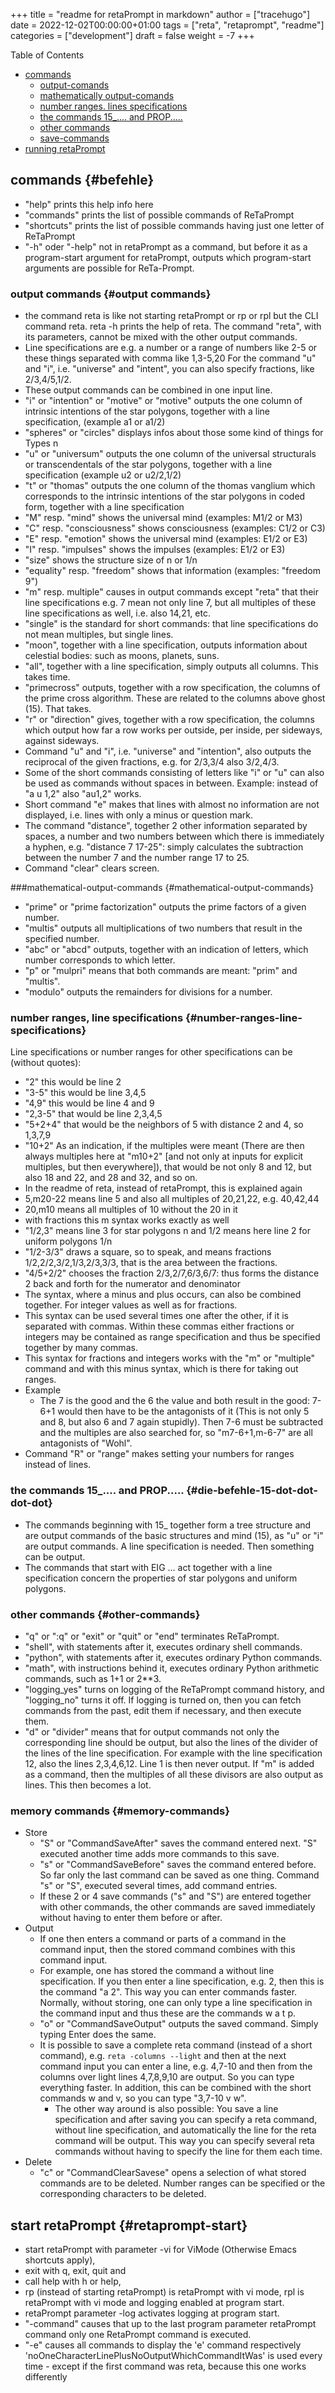 +++
title = "readme for retaPrompt in markdown"
author = ["tracehugo"]
date = 2022-12-02T00:00:00+01:00
tags = ["reta", "retaprompt", "readme"]
categories = ["development"]
draft = false
weight = -7
+++

<div class="ox-hugo-toc toc">

<div class="heading">Table of Contents</div>

- [commands](#befehle)
    - [output-comands](#ausgabe-befehle)
    - [mathematically output-comands](#mathematically-ausgabe-befehle)
    - [number ranges. lines specifications](#zahlenbereiche-zeilenangaben)
    - [the commands 15_.... and PROP.....](#die-befehle-15-dot-dot-dot-dot)
    - [other commands](#sonstige-befehle)
    - [save-commands](#speicher-befehle)
- [running retaPrompt](#retaprompt-starten)

</div>
<!--endtoc-->


## commands {#befehle}

-   "help" prints this help info here
-   "commands" prints the list of possible commands of ReTaPrompt
-   "shortcuts" prints the list of possible commands having just one letter of ReTaPrompt
-   "-h" oder "-help" not in retaPrompt as a command, but before it as a program-start argument for retaPrompt, outputs which program-start arguments are possible for ReTa-Prompt.

### output commands {#output commands}

-   the command reta is like not starting retaPrompt or rp or rpl but the CLI command reta.
    reta -h prints the help of reta. The command "reta", with its parameters, cannot be mixed with the other output commands.
-   Line specifications are e.g. a number or a range of numbers like 2-5 or these things separated with comma like 1,3-5,20
    For the command "u" and "i", i.e. "universe" and "intent", you can also specify fractions, like 2/3,4/5,1/2.
-   These output commands can be combined in one input line.
-   "i" or "intention" or "motive" or "motive" outputs the one column of intrinsic intentions of the star polygons, together with a line specification, (example a1 or a1/2)
-   "spheres" or "circles" displays infos about those some kind of things for Types n
-   "u" or "universum" outputs the one column of the universal structurals or transcendentals of the star polygons, together with a line specification (example u2 or u2/2,1/2)
-   "t" or "thomas" outputs the one column of the thomas vanglium which corresponds to the intrinsic intentions of the star polygons in coded form, together with a line specification
-   "M" resp. "mind" shows the universal mind (examples: M1/2 or M3)
-   "C" resp. "consciousness" shows consciousness (examples: C1/2 or C3)
-   "E" resp. "emotion" shows the universal mind (examples: E1/2 or E3)
-   "I" resp. "impulses" shows the impulses (examples: E1/2 or E3)
-   "size" shows the structure size of n or 1/n
-   "equality" resp. "freedom" shows that information (examples: "freedom 9")
-   "m" resp. multiple" causes in output commands except "reta" that their line specifications e.g. 7 mean not only line 7, but all multiples of these line specifications as well, i.e. also 14,21, etc.
-   "single" is the standard for short commands: that line specifications do not mean multiples, but single lines.
-   "moon", together with a line specification, outputs information about celestial bodies: such as moons, planets, suns.
-   "all", together with a line specification, simply outputs all columns. This takes time.
-   "primecross" outputs, together with a row specification, the columns of the prime cross algorithm. These are related to the columns above ghost (15). That takes.
-   "r" or "direction" gives, together with a row specification, the columns which output how far a row works per outside, per inside, per sideways, against sideways.
-   Command "u" and "i", i.e. "universe" and "intention", also outputs the reciprocal of the given fractions, e.g. for 2/3,3/4 also 3/2,4/3.
-   Some of the short commands consisting of letters like "i" or "u" can also be used as commands without spaces in between. Example: instead of "a u 1,2" also "au1,2" works.
-   Short command "e" makes that lines with almost no information are not displayed, i.e. lines with only a minus or question mark.
-   The command "distance", together 2 other information separated by spaces, a number and two numbers between which there is immediately a hyphen, e.g. "distance 7 17-25": simply calculates the subtraction between the number 7 and the number range 17 to 25.
-   Command "clear" clears screen.

###mathematical-output-commands {#mathematical-output-commands}

-   "prime" or "prime factorization" outputs the prime factors of a given number.
-   "multis" outputs all multiplications of two numbers that result in the specified number.
-   "abc" or "abcd" outputs, together with an indication of letters, which number corresponds to which letter.
-   "p" or "mulpri" means that both commands are meant: "prim" and "multis".
-   "modulo" outputs the remainders for divisions for a number.


### number ranges, line specifications {#number-ranges-line-specifications}

Line specifications or number ranges for other specifications can be (without quotes):

-   "2" this would be line 2
-   "3-5" this would be line 3,4,5
-   "4,9" this would be line 4 and 9
-   "2,3-5" that would be line 2,3,4,5
-   "5+2+4" that would be the neighbors of 5 with distance 2 and 4, so 1,3,7,9
-   "10+2" As an indication, if the multiples were meant (There are then always multiples here at "m10+2" [and not only at inputs for explicit multiples, but then everywhere]), that would be not only 8 and 12, but also 18 and 22, and 28 and 32, and so on.
-   In the readme of reta, instead of retaPrompt, this is explained again
-   5,m20-22 means line 5 and also all multiples of 20,21,22, e.g. 40,42,44
-   20,m10 means all multiples of 10 without the 20 in it
-   with fractions this m syntax works exactly as well
-   "1/2,3" means line 3 for star polygons n and 1/2 means here line 2 for uniform polygons 1/n
-   "1/2-3/3" draws a square, so to speak, and means fractions 1/2,2/2,3/2,1/3,2/3,3/3, that is the area between the fractions.
-   "4/5+2/2" chooses the fraction 2/3,2/7,6/3,6/7: thus forms the distance 2 back and forth for the numerator and denominator
-   The syntax, where a minus and plus occurs, can also be combined together. For integer values as well as for fractions.
-   This syntax can be used several times one after the other, if it is separated with commas. Within these commas either fractions or integers may be contained as range specification and thus be specified together by many commas.
-   This syntax for fractions and integers works with the "m" or "multiple" command and with this minus syntax, which is there for taking out ranges.
-   Example
    - The 7 is the good and the 6 the value and both result in the good: 7-6+1 would then have to be the antagonists of it (This is not only 5 and 8, but also 6 and 7 again stupidly). Then 7-6 must be subtracted and the multiples are also searched for, so "m7-6+1,m-6-7" are all antagonists of "Wohl".
-   Command "R" or "range" makes setting your numbers for ranges instead of lines.

### the commands 15_.... and PROP..... {#die-befehle-15-dot-dot-dot-dot}

-   The commands beginning with 15\_ together form a tree structure and are output commands of the basic structures and mind (15), as "u" or "i" are output commands. A line specification is needed. Then something can be output.
-   The commands that start with EIG ... act together with a line specification concern the properties of star polygons and uniform polygons.

### other commands {#other-commands}

-   "q" or ":q" or "exit" or "quit" or "end" terminates ReTaPrompt.
-   "shell", with statements after it, executes ordinary shell commands.
-   "python", with statements after it, executes ordinary Python commands.
-   "math", with instructions behind it, executes ordinary Python arithmetic commands, such as 1+1 or 2\*\*3.
-   "logging_yes" turns on logging of the ReTaPrompt command history, and "logging_no" turns it off. If logging is turned on, then you can fetch commands from the past, edit them if necessary, and then execute them.
-   "d" or "divider" means that for output commands not only the corresponding line should be output, but also the lines of the divider of the lines of the line specification. For example with the line specification 12, also the lines 2,3,4,6,12. Line 1 is then never output.
    If "m" is added as a command, then the multiples of all these divisors are also output as lines. This then becomes a lot.


### memory commands {#memory-commands}

-   Store
    - "S" or "CommandSaveAfter" saves the command entered next. "S" executed another time adds more commands to this save.
    - "s" or "CommandSaveBefore" saves the command entered before. So far only the last command can be saved as one thing.
        Command "s" or "S", executed several times, add command entries.
    - If these 2 or 4 save commands ("s" and "S") are entered together with other commands, the other commands are saved immediately without having to enter them before or after.
-   Output
    - If one then enters a command or parts of a command in the command input, then the stored command combines with this command input.
    - For example, one has stored the command a without line specification. If you then enter a line specification, e.g. 2, then this is the command "a 2". This way you can enter commands faster.
    Normally, without storing, one can only type a line specification in the command input and thus these are the commands w a t p.
    - "o" or "CommandSaveOutput" outputs the saved command. Simply typing Enter does the same.
    - It is possible to save a complete reta command (instead of a short command), e.g. `reta -columns --light` and then at the next command input you can enter a line, e.g. 4,7-10 and then from the columns over light lines 4,7,8,9,10 are output. So you can type everything faster. In addition, this can be combined with the short commands w and v, so you can type "3,7-10 v w".
        - The other way around is also possible: You save a line specification and after saving you can specify a reta command, without line specification, and automatically the line for the reta command will be output. This way you can specify several reta commands without having to specify the line for them each time.
-   Delete
    - "c" or "CommandClearSavese" opens a selection of what stored commands are to be deleted.
    Number ranges can be specified or the corresponding characters to be deleted.


## start retaPrompt {#retaprompt-start}

-   start retaPrompt with parameter -vi for ViMode (Otherwise Emacs shortcuts apply),
-   exit with q, exit, quit and
-   call help with h or help,
-   rp (instead of starting retaPrompt) is retaPrompt with vi mode, rpl is retaPrompt with vi mode and logging enabled at program start.
-   retaPrompt parameter -log activates logging at program start.
-   "-command" causes that up to the last program parameter retaPrompt command only one RetaPrompt command is executed.
-   "-e" causes all commands to display the 'e' command   respectively 'noOneCharacterLinePlusNoOutputWhichCommandItWas' is used every time - except if the first command was reta, because  this one works differently
